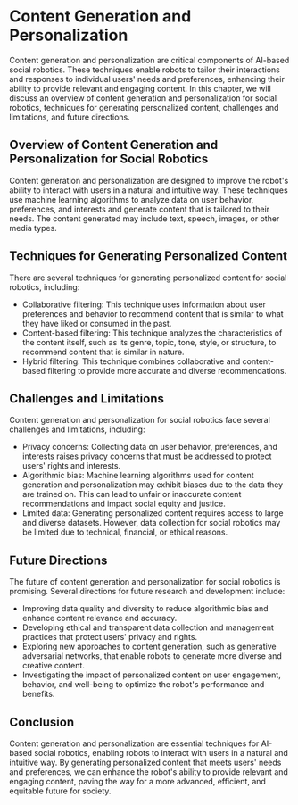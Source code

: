 Content Generation and Personalization
==========================================================================================

Content generation and personalization are critical components of AI-based social robotics. These techniques enable robots to tailor their interactions and responses to individual users' needs and preferences, enhancing their ability to provide relevant and engaging content. In this chapter, we will discuss an overview of content generation and personalization for social robotics, techniques for generating personalized content, challenges and limitations, and future directions.

Overview of Content Generation and Personalization for Social Robotics
----------------------------------------------------------------------

Content generation and personalization are designed to improve the robot's ability to interact with users in a natural and intuitive way. These techniques use machine learning algorithms to analyze data on user behavior, preferences, and interests and generate content that is tailored to their needs. The content generated may include text, speech, images, or other media types.

Techniques for Generating Personalized Content
----------------------------------------------

There are several techniques for generating personalized content for social robotics, including:

* Collaborative filtering: This technique uses information about user preferences and behavior to recommend content that is similar to what they have liked or consumed in the past.
* Content-based filtering: This technique analyzes the characteristics of the content itself, such as its genre, topic, tone, style, or structure, to recommend content that is similar in nature.
* Hybrid filtering: This technique combines collaborative and content-based filtering to provide more accurate and diverse recommendations.

Challenges and Limitations
--------------------------

Content generation and personalization for social robotics face several challenges and limitations, including:

* Privacy concerns: Collecting data on user behavior, preferences, and interests raises privacy concerns that must be addressed to protect users' rights and interests.
* Algorithmic bias: Machine learning algorithms used for content generation and personalization may exhibit biases due to the data they are trained on. This can lead to unfair or inaccurate content recommendations and impact social equity and justice.
* Limited data: Generating personalized content requires access to large and diverse datasets. However, data collection for social robotics may be limited due to technical, financial, or ethical reasons.

Future Directions
-----------------

The future of content generation and personalization for social robotics is promising. Several directions for future research and development include:

* Improving data quality and diversity to reduce algorithmic bias and enhance content relevance and accuracy.
* Developing ethical and transparent data collection and management practices that protect users' privacy and rights.
* Exploring new approaches to content generation, such as generative adversarial networks, that enable robots to generate more diverse and creative content.
* Investigating the impact of personalized content on user engagement, behavior, and well-being to optimize the robot's performance and benefits.

Conclusion
----------

Content generation and personalization are essential techniques for AI-based social robotics, enabling robots to interact with users in a natural and intuitive way. By generating personalized content that meets users' needs and preferences, we can enhance the robot's ability to provide relevant and engaging content, paving the way for a more advanced, efficient, and equitable future for society.
